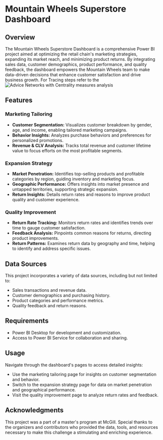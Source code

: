 # Mountain Wheels Superstore Dashboard

## Overview
The Mountain Wheels Superstore Dashboard is a comprehensive Power BI project aimed at optimizing the retail chain's marketing strategies, expanding its market reach, and minimizing product returns. By integrating sales data, customer demographics, product performance, and quality feedback, the dashboard empowers the Mountain Wheels team to make data-driven decisions that enhance customer satisfaction and drive business growth. For Tracing steps refer to the ![Advice Networks with Centrality measures analysis](./Ex3_Network_Analysis_Syed_Ammad_Sohail.Rmd)

## Features

### Marketing Tailoring
- **Customer Segmentation:** Visualizes customer breakdown by gender, age, and income, enabling tailored marketing campaigns.
- **Behavior Insights:** Analyzes purchase behaviors and preferences for personalized promotions.
- **Revenue & CLV Analysis:** Tracks total revenue and customer lifetime value to focus efforts on the most profitable segments.

### Expansion Strategy
- **Market Penetration:** Identifies top-selling products and profitable categories by region, guiding inventory and marketing focus.
- **Geographic Performance:** Offers insights into market presence and untapped territories, supporting strategic expansion.
- **Return Insights:** Details return rates and reasons to improve product quality and customer experience.

### Quality Improvement
- **Return Rate Tracking:** Monitors return rates and identifies trends over time to gauge customer satisfaction.
- **Feedback Analysis:** Pinpoints common reasons for returns, directing product improvements.
- **Return Patterns:** Examines return data by geography and time, helping to identify and address specific issues.

## Data Sources
This project incorporates a variety of data sources, including but not limited to:
- Sales transactions and revenue data.
- Customer demographics and purchasing history.
- Product categories and performance metrics.
- Quality feedback and return reasons.

## Requirements
- Power BI Desktop for development and customization.
- Access to Power BI Service for collaboration and sharing.

## Usage
Navigate through the dashboard's pages to access detailed insights:
- Use the marketing tailoring page for insights on customer segmentation and behavior.
- Switch to the expansion strategy page for data on market penetration and geographical performance.
- Visit the quality improvement page to analyze return rates and feedback.

## Acknowledgments
This project was a part of a master's program at McGill. Special thanks to the organizers and contributors who provided the data, tools, and resources necessary to make this challenge a stimulating and enriching experience.
